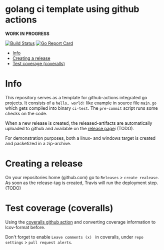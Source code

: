 # golang ci template using github actions

**WORK IN PROGRESS**

[![Build Status](https://github.com/jandelgado/golang-ci-template-github-actions/workflows/test%20and%20build/badge.svg)](https://github.com/jandelgado/golang-ci-template-github-actions/actions?workflow=test%20and%20build)
[![Go Report Card](https://goreportcard.com/badge/github.com/jandelgado/golang-ci-template-github-actions)](https://goreportcard.com/report/github.com/jandelgado/golang-ci-template-github-actions) 


<!-- vim-markdown-toc GFM -->

* [Info](#info)
* [Creating a release](#creating-a-release)
* [Test coverage (coveralls)](#test-coverage-coveralls)

<!-- vim-markdown-toc -->

# Info 
This repository serves as a template for github-actions integrated go projects.  It
consists of a `hello, world!` like example in source file `main.go` which gets
compiled into binary `ci-test`. The `pre-commit` script runs some checks on the
code. 

When a new release is created, the released-artifacts are automatically
uploaded to github and available on the [release
page](https://github.com/jandelgado/ci-test/releases/)i (TODO).

For demonstration purposes, both a linux- and windows target is created and
packetized in a zip-archive.

# Creating a release

On your repositories home (github.com) go to `Releases` > `create realease`.
As soon as the release-tag is created, Travis will run the deployment step.
(TODO)

# Test coverage (coveralls)

Using the [coveralls github action](https://github.com/marketplace/actions/coveralls-github-action) and
converting coverage information to lcov-format before.


Don't forget to enable `Leave comments (x) ` in coveralls, under `repo
settings` > `pull request alerts`.  
